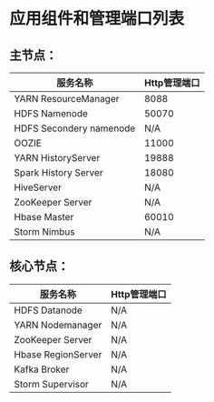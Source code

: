 
# 应用组件和管理端口列表



## **主节点：**



| 服务名称 | Http管理端口 |
| -- | -- |
| YARN ResourceManager | 8088 |
| HDFS Namenode | 50070 |
| HDFS Secondery namenode | N/A |
| OOZIE | 11000 |
| YARN HistoryServer | 19888 |
| Spark History Server | 18080 |
| HiveServer | N/A |
| ZooKeeper Server | N/A |
| Hbase Master | 60010 |
| Storm Nimbus | N/A |


## **核心节点：**


  
| 服务名称 | Http管理端口 |
| -- | -- |
| HDFS Datanode | N/A |
| YARN Nodemanager | N/A |
| ZooKeeper Server | N/A |
| Hbase RegionServer | N/A |
| Kafka Broker | N/A |
| Storm Supervisor | N/A |